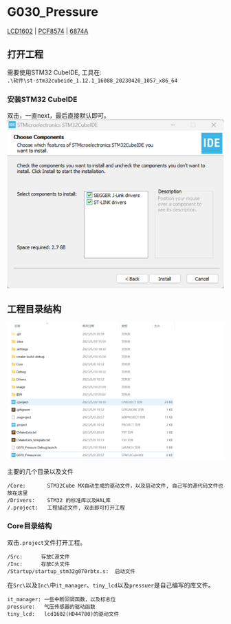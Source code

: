 # G030_Pressure

[LCD1602](/LCD1602.md) | [PCF8574](/PCF8574.md) | [6874A](/6874A.md)

## 打开工程

需要使用STM32 CubeIDE, 工具在:\
`.\软件\st-stm32cubeide_1.12.1_16088_20230420_1057_x86_64`

### 安装STM32 CubeIDE

双击，一直next，最后直接默认即可。
![image](./image/install.png)

## 工程目录结构

![image](./image/instruction.png)

主要的几个目录以及文件

```text
/Core:       STM32Cube MX自动生成的驱动文件，以及启动文件, 自己写的源代码文件也放在这里
/Drivers:    STM32 的标准库以及HAL库
/.project:   工程描述文件, 双击即可打开工程
```

### Core目录结构

双击`.project`文件打开工程。

```text
/Src:      存放C源文件
/Inc:      存放C头文件
/Startup/startup_stm32g070rbtx.s:  启动文件
```

在`Src\`以及`Inc\`中`it_manager`、`tiny_lcd`以及`pressuer`是自己编写的库文件。

```text
it_manager: 一些中断回调函数，以及标志位
pressure:   气压传感器的驱动函数
tiny_lcd:   lcd1602(HD44780)的驱动文件
```
